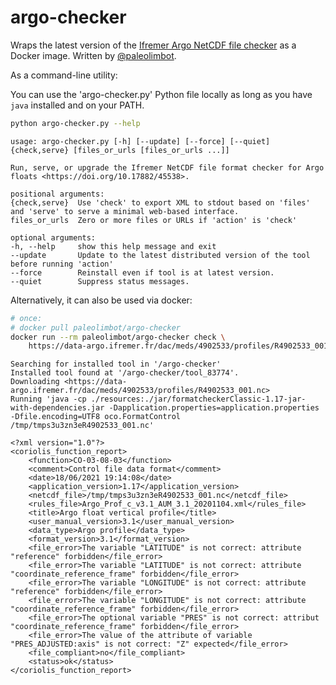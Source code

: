 
# argo-checker

Wraps the latest version of the [Ifremer Argo NetCDF file checker](https://doi.org/10.17882/45538) as a Docker image. Written by [@paleolimbot](https://github.com/paleolimbot).

As a command-line utility:

You can use the 'argo-checker.py' Python file locally as long as you have `java` installed and on your PATH.

``` bash
python argo-checker.py --help
```

    usage: argo-checker.py [-h] [--update] [--force] [--quiet] {check,serve} [files_or_urls [files_or_urls ...]]

    Run, serve, or upgrade the Ifremer NetCDF file format checker for Argo floats <https://doi.org/10.17882/45538>.

    positional arguments:
    {check,serve}  Use 'check' to export XML to stdout based on 'files' and 'serve' to serve a minimal web-based interface.
    files_or_urls  Zero or more files or URLs if 'action' is 'check'

    optional arguments:
    -h, --help     show this help message and exit
    --update       Update to the latest distributed version of the tool before running 'action'
    --force        Reinstall even if tool is at latest version.
    --quiet        Suppress status messages.

Alternatively, it can also be used via docker: 

``` bash
# once:
# docker pull paleolimbot/argo-checker
docker run --rm paleolimbot/argo-checker check \
    https://data-argo.ifremer.fr/dac/meds/4902533/profiles/R4902533_001.nc
```

    Searching for installed tool in '/argo-checker'
    Installed tool found at '/argo-checker/tool_83774'.
    Downloading <https://data-argo.ifremer.fr/dac/meds/4902533/profiles/R4902533_001.nc>
    Running 'java -cp ./resources:./jar/formatcheckerClassic-1.17-jar-with-dependencies.jar -Dapplication.properties=application.properties -Dfile.encoding=UTF8 oco.FormatControl /tmp/tmps3u3zn3eR4902533_001.nc'

    <?xml version="1.0"?>
    <coriolis_function_report>
        <function>CO-03-08-03</function>
        <comment>Control file data format</comment>
        <date>18/06/2021 19:14:08</date>
        <application_version>1.17</application_version>
        <netcdf_file>/tmp/tmps3u3zn3eR4902533_001.nc</netcdf_file>
        <rules_file>Argo_Prof_c_v3.1_AUM_3.1_20201104.xml</rules_file>
        <title>Argo float vertical profile</title>
        <user_manual_version>3.1</user_manual_version>
        <data_type>Argo profile</data_type>
        <format_version>3.1</format_version>
        <file_error>The variable "LATITUDE" is not correct: attribute "reference" forbidden</file_error>
        <file_error>The variable "LATITUDE" is not correct: attribute "coordinate_reference_frame" forbidden</file_error>
        <file_error>The variable "LONGITUDE" is not correct: attribute "reference" forbidden</file_error>
        <file_error>The variable "LONGITUDE" is not correct: attribute "coordinate_reference_frame" forbidden</file_error>
        <file_error>The optional variable "PRES" is not correct: attribut "coordinate_reference_frame" forbidden</file_error>
        <file_error>The value of the attribute of variable "PRES_ADJUSTED:axis" is not correct: "Z" expected</file_error>
        <file_compliant>no</file_compliant>
        <status>ok</status>
    </coriolis_function_report>
